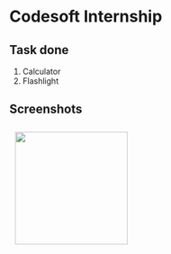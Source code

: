 # Codesoft Internship
## Task done
  1. Calculator
  2. Flashlight
     
## Screenshots
[<img src="https://github.com/anettaj/CODSOFT/assets/58222128/f15a0d74-1799-49a3-b0eb-405f5e5a281b" align="center"
width="200"
    hspace="10" vspace="10">](https://github.com/anettaj/CODSOFT/assets/58222128/f15a0d74-1799-49a3-b0eb-405f5e5a281b)


